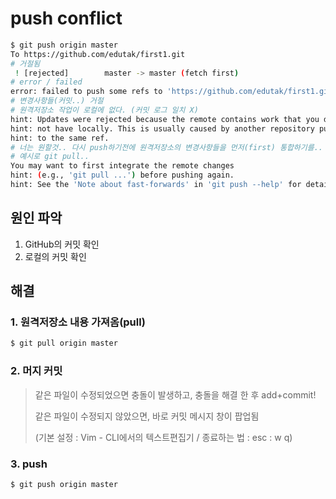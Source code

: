 # push conflict

```bash
$ git push origin master
To https://github.com/edutak/first1.git
# 거절됨
 ! [rejected]        master -> master (fetch first)
# error / failed
error: failed to push some refs to 'https://github.com/edutak/first1.git'
# 변경사항들(커밋..) 거절
# 원격저장소 작업이 로컬에 없다. (커밋 로그 일치 X)
hint: Updates were rejected because the remote contains work that you do
hint: not have locally. This is usually caused by another repository pushing
hint: to the same ref. 
# 너는 원할것.. 다시 push하기전에 원격저장소의 변경사항들을 먼저(first) 통합하기를..
# 예시로 git pull..
You may want to first integrate the remote changes
hint: (e.g., 'git pull ...') before pushing again.
hint: See the 'Note about fast-forwards' in 'git push --help' for details.

```

## 원인 파악

1. GitHub의 커밋 확인
2. 로컬의 커밋 확인

## 해결

### 1. 원격저장소 내용 가져옴(pull)

```bash
$ git pull origin master
```

### 2. 머지 커밋

> 같은 파일이 수정되었으면 충돌이 발생하고, 충돌을 해결 한 후 add+commit!
>
> 같은 파일이 수정되지 않았으면, 바로 커밋 메시지 창이 팝업됨
>
> (기본 설정 : Vim - CLI에서의 텍스트편집기 / 종료하는 법 : esc : w q)

### 3. push

```bash
$ git push origin master
```


